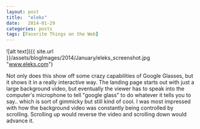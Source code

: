 ```yaml
---
layout: post
title:  "eleks"
date:   2014-01-29
categories: posts
tags: [Favorite Things on the Web]
---
```


![alt text]({{ site.url }}/assets/blogImages/2014/January/eleks_screenshot.jpg "www.eleks.com")

Not only does this show off some crazy capabilities of Google Glasses, but it shows it in a really interactive way. The landing page starts out with just a large background video, but eventually the viewer has to speak into the computer's microphone to tell "google glass" to do whatever it tells you to say.. which is sort of gimmicky but still kind of cool. I was most impressed with how the background video was constantly being controlled by scrolling. Scrolling up would reverse the video and scrolling down would advance it.  